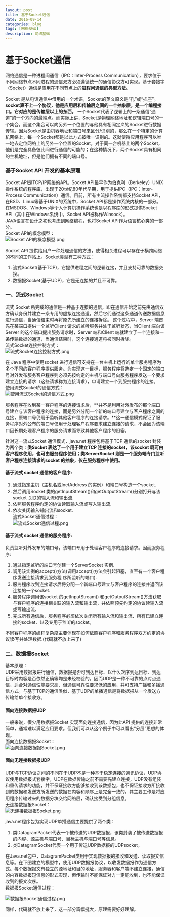 ```yaml
---
layout: post
title: 基于Socket通信
date: 2016-09-14
categories: blog
tags: [网络基础]
description: 网络基础
---
```


# 基于Socket通信
网络通信是一种进程间通信（IPC：Inter-Process Communication），要求位于不同网络节点不同进程的通信双方必须遵循统一的通信协议方可实现。基于套接字（Socket）通信是应用在不同节点上的**进程间通信的典型方法。**  

Socket 是从电话通信中借用的一个术语，Socket的英文原义是“孔”或“插座”。**socket算不上一个协议，他是应用层和传输层之间的一个抽象层，是一个编程接口。它对应的是传输层以上的东西。**  一个Socket代表了逻辑上的一条通信“通道”的一个方向的最端点。而实际上讲，Socket是物理网络地址和逻辑端口号的一个集合，而这个集合可以向另外一个位置的与他具有相同定义的Socket进行数据传输。因为Socket是由机器地址和端口号来区分/识别的，那么在一个特定的计算机网络上，每一个Socket都是以此方式被唯一识别的。这就使得应用程序可以唯一地去定位网络上的另外一个位置的Socket。对于同一台机器上的两个Socket，他们是完全具备彼此间进行通信的可能的；在这种情况下，两个Socket具有相同的主机地址，但是他们拥有不同的端口号。

### 基于Socket API 开发的基本原理
Socket API是TCP/IP网络的API。Socket API最早作为伯克利（Berkeley）UNIX操作系统的程序库，出现于20世纪80年代早期，用于提供IPC（IPC：Inter-Process Communication）通信。目前，所有主流操作系统都支持Socket API，在BSD、Linux等基于UNIX的系统中，Socket API都是操作系统内核的一部分。在MSDOS、Windows等个人计算机操作系统也是以程序库的形式提供Socket API（其中在Windows系统中，Socket API被称作Winsock）。   
JAVA语言在设计之初也考虑到网络编程，也将Socket API作为语言核心类的一部分。  
Socket API的概念模型：  
![Socket API的概念模型.png](http://upload-images.jianshu.io/upload_images/3001083-88cb4bc5f3cb3e67.png?imageMogr2/auto-orient/strip%7CimageView2/2/w/1240)  


Socket API 提供给用户一种处理通信的方法，使得相关进程可以存在于横跨网络的不同的工作站上。Socket类型有二种方式：  
1. 流式Socket(基于TCP)，它提供进程之间的逻辑连接，并且支持可靠的数据交换。  
2. 数据报Socket(基于UDP)，它是无连接的并且不可靠。  

### 一、流式Socket
流式 Socket 所完成的通信是一种基于连接的通信，即在通信开始之前先由通信双方确认身份并建立一条专用的虚拟连接通道，然后它们通过这条通道传送数据信息进行通信，当通信结束时再将原先所建立的连接拆除。  这个过程中，Server 端首先在某端口提供一个监听Client 请求的监听服务并处于监听状态，当Client 端向该Server 的这个端口提出服务请求时，Server 端和Client 端就建立了一个连接和一条传输数据的通道，当通信结束时，这个连接通道将被同时拆除。  
流式Socket连接控制方式：  
![流式Socket连接控制方式.png](http://upload-images.jianshu.io/upload_images/3001083-c51f17d448da18aa.png?imageMogr2/auto-orient/strip%7CimageView2/2/w/1240)   
 

在 Java 程序中使用socket 进行通信可支持在一台主机上运行的单个服务程序为多个不同的客户程序提供服务。为实现这一目标，服务程序将选定一个固定的端口号对外发布服务客户程序则必须先按约定的主机与端口号向服务程序发送一个要求建立连接的请求（这些请求称为连接请求），申请建立一个到服务程序的连接。   
使用流式Socket的通信方式：  
![使用流式Socket的通信方式.png](http://upload-images.jianshu.io/upload_images/3001083-334dc2e7d6593f45.png?imageMogr2/auto-orient/strip%7CimageView2/2/w/1240)  


服务程序在收到某一客户程序的连接请求后，**并不是利用对外发布的那个端口号建立与该客户程序的连接，而是另外分配一个新的端口号建立与客户程序之间的连接，原端口号仍用于监听其他客户程序的连接请求。**这一通信模式保证了服务程序对外公布的端口号仅用于处理客户程序要求建立连接的请求，不会因为该端口因长期处理客户程序的服务请求而导致其他客户程序的阻塞。

针对这一流式Socket 通信模式，java.net 程序包将基于TCP 通信的socket 封装为两个类：**类Socket 表达了一个用于建立TCP 连接的socket，该socket 既可由客户程序使用，也可由服务程序使用；类ServerSocket 则是一个服务端专门监听客户程序连接请求的socket 的抽象，仅在服务程序中使用。**  

#### 基于流式 socket 通信的客户程序:
1. 通过指定主机（主机名或InetAddress 的实例）和端口号构造一个socket.  
2. 然后调用Socket 类的getInputStream()和getOutputStream()分别打开与该socket 关联的输入流和输出流.  
3. 依照服务程序约定的协议读取输入流或写入输出流.  
4. 依次关闭输入∕输出流和socket.  
流式Socket通信过程：  
![流式Socket通信过程.png](http://upload-images.jianshu.io/upload_images/3001083-89d032a6ff6a2731.png?imageMogr2/auto-orient/strip%7CimageView2/2/w/1240)  


#### 基于流式 socket 通信的服务程序:  
负责监听对外发布的端口号，该端口专用于处理客户程序的连接请求。因而服务程序:  
1. 通过指定监听的端口号创建一个ServerSocket 实例.  
2. 调用该实例的accept()方法(调用accept()方法会引起阻塞，直至有一个客户程序发送连接请求到服务程
序所监听的端口).  
3. 服务程序收到连接请求后将分配一个新端口号建立与客户程序的连接并返回该连接的一个socket.  
4. 服务程序调用该socket 的getInputStream() 和getOutputStream()方法获取与客户程序的连接相关联的输入流和输出流，并依照预先约定的协议读输入流或写输出流.  
5. 完成所有通信后，服务程序必须依次关闭所有输入流和输出流、所有已建立连接的socket、以及专用于监听的socket。

不同客户程序的编程复杂度主要体现在如何依照客户程序和服务程序双方约定的协议读∕写并处理数据.(代码就不放上来了)   


### 二、数据报Socket
基本原理：  
UDP采用数据报进行通信，数据报是否可到达目标、以什么次序到达目标、到达目标时内容是否依然正确等均是未经校验的。因而UDP是一种不可靠的点对点通信，适合对通信性能要求高、但通信可靠性要求低的应用，并可支持广播和多播通信方式。与基于TCP的通信类似，基于UDP的单播通信是将数据报从一个发送方传输给单个接收方。

#### 面向连接数据报UDP  

一般来说，很少用数据报Socket 实现面向连接通信，因为此API 提供的连接非常简单，通常难以满足应用要求。但我们可以从这个例子中可以看出“分层”思想的体现。  
面向连接数据报Socket：  
![面向连接数据报Socket.png](http://upload-images.jianshu.io/upload_images/3001083-15e8986c368b49aa.png?imageMogr2/auto-orient/strip%7CimageView2/2/w/1240)  


#### 面向无连接数据报UDP  
UDP与TCP协议之间的不同在于UDP不是一种基于稳定连接的通讯协议，UDP协议使用数据报式套接字，UDP在数据传输之前不需要先建立连接，UDP没有组装和重传请求的功能，并不保证接收方能够接收到该数据包，也不保证接收方所接收到的数据和发送方所发送的数据在内容和顺序上是完全一致的。其主要工作是将应用程序传输过来的数据分块交给网络层，确认接受到分组信息。  
无连接数据报Socket：  
![无连接数据报Socket.png](http://upload-images.jianshu.io/upload_images/3001083-de6c850b221e914c.png?imageMogr2/auto-orient/strip%7CimageView2/2/w/1240)   


java.net程序包为实现UDP单播通信主要提供了两个类：  
1. 类DatagramPacket代表一个被传送的UDP数据报，该类封装了被传送数据报的内容、源主机与端口号、目标主机与端口号等信息。  
2. 类DatagramSocket代表一个用于传送UDP数据报的UDPsocket。  

在Java.net包中，DatagramPacket类用于实现数据报的接收和发送、读取报文信息等。在下图建立的模型中，使用UDP数据报协议，以收发数据报作为通信方式。每个数据报文有独立的源地址和目的地址，服务器和客户端不建立连接，通信的内容数据报短信息的形式实现，但传输时不能保证对方一定能收到，也不能保证收到的报文次序。    
数据报Socket通信过程：  

![数据报Socket通信过程.png](http://upload-images.jianshu.io/upload_images/3001083-40c513af5f5eaa42.png?imageMogr2/auto-orient/strip%7CimageView2/2/w/1240)  


同样，代码就不放上来了，这一部分篇幅挺大，原理需要好好理解。